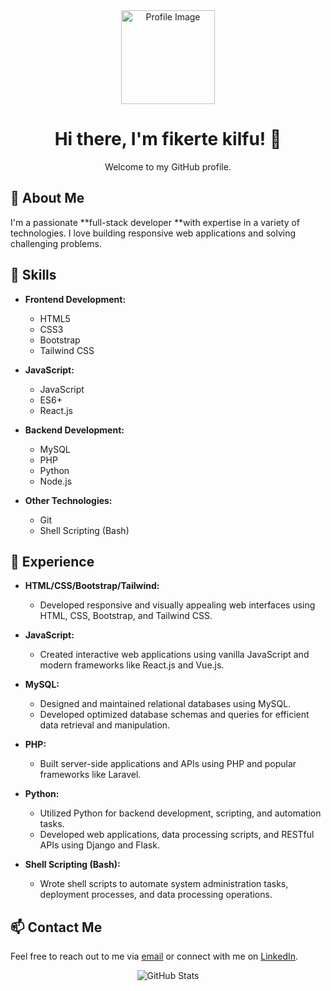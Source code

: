 <div align="center">
  <img src="https://your-image-url.com" alt="Profile Image" width="150" height="150">
  <h1>Hi there, I'm fikerte kilfu! 👋</h1>
  <p>Welcome to my GitHub profile.</p>
</div>

## 🚀 About Me

I'm a passionate **full-stack developer **with expertise in a variety of technologies. I love building responsive web applications and solving challenging problems.

## 🔧 Skills

- **Frontend Development:**
  - HTML5
  - CSS3
  - Bootstrap
  - Tailwind CSS

- **JavaScript:**
  - JavaScript
  - ES6+
  - React.js
  

- **Backend Development:**
  - MySQL
  - PHP
  - Python
  - Node.js

- **Other Technologies:**
  - Git
  - Shell Scripting (Bash)

## 💼 Experience

- **HTML/CSS/Bootstrap/Tailwind:**
  - Developed responsive and visually appealing web interfaces using HTML, CSS, Bootstrap, and Tailwind CSS.

- **JavaScript:**
  - Created interactive web applications using vanilla JavaScript and modern frameworks like React.js and Vue.js.

- **MySQL:**
  - Designed and maintained relational databases using MySQL.
  - Developed optimized database schemas and queries for efficient data retrieval and manipulation.

- **PHP:**
  - Built server-side applications and APIs using PHP and popular frameworks like Laravel.

- **Python:**
  - Utilized Python for backend development, scripting, and automation tasks.
  - Developed web applications, data processing scripts, and RESTful APIs using Django and Flask.

- **Shell Scripting (Bash):**
  - Wrote shell scripts to automate system administration tasks, deployment processes, and data processing operations.



## 📫 Contact Me

Feel free to reach out to me via [email](mailto:fikertekilfu8.com) or connect with me on [LinkedIn](https://www.linkedin.com/in/yourprofile).

<div align="center">
  <img src="https://github-readme-stats.vercel.app/api?username=yourusername&show_icons=true&theme=dark" alt="GitHub Stats">
</div>


